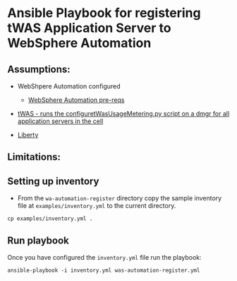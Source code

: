 # Ansible Playbook for registering tWAS Application Server to WebSphere Automation

## Assumptions:

 - WebShpere Automation configured

   - [WebSphere Automation pre-reqs](https://www.ibm.com/docs/en/ws-automation?topic=servers-adding-server-track-security-vulnerabilities#cf-t-addserver__prereq_add_server)
 - [tWAS - runs the configuretWasUsageMetering.py script on a dmgr for all application servers in the cell](https://www.ibm.com/docs/en/ws-automation?topic=vulnerabilities-adding-websphere-application-server-server) 
 -  [Liberty](https://www.ibm.com/docs/en/SSH304G/cf-t-add-liberty.html)

## Limitations:

## Setting up inventory

- From the `wa-automation-register` directory copy the sample inventory file at `examples/inventory.yml` to the  current directory.

```
cp examples/inventory.yml .
```

## Run playbook

Once you have configured the `inventory.yml` file run the playbook:
```
ansible-playbook -i inventory.yml was-automation-register.yml 
```
